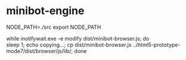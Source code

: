 # minibot-engine

NODE_PATH=./src
export NODE_PATH


while inotifywait.exe -e modify dist/minibot-browser.js; do \
sleep 1; echo copying...; cp dist/minibot-browser.js ../html5-prototype-mode7/dist/browser/js/lib/; done